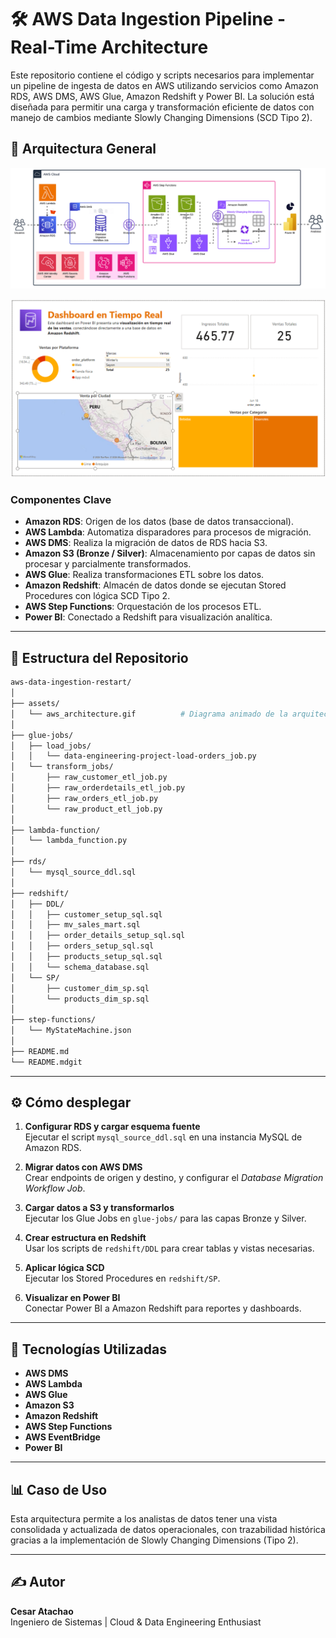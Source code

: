 # 🛠️ AWS Data Ingestion Pipeline - Real-Time Architecture

Este repositorio contiene el código y scripts necesarios para implementar un pipeline de ingesta de datos en AWS utilizando servicios como Amazon RDS, AWS DMS, AWS Glue, Amazon Redshift y Power BI. La solución está diseñada para permitir una carga y transformación eficiente de datos con manejo de cambios mediante Slowly Changing Dimensions (SCD Tipo 2).

## 🧱 Arquitectura General

![Arquitectura AWS Data Pipeline](assets/aws_architecture.gif)

![Diagrama en Power Bi](assets/power_bi_diagram.png)

### Componentes Clave

- **Amazon RDS**: Origen de los datos (base de datos transaccional).
- **AWS Lambda**: Automatiza disparadores para procesos de migración.
- **AWS DMS**: Realiza la migración de datos de RDS hacia S3.
- **Amazon S3 (Bronze / Silver)**: Almacenamiento por capas de datos sin procesar y parcialmente transformados.
- **AWS Glue**: Realiza transformaciones ETL sobre los datos.
- **Amazon Redshift**: Almacén de datos donde se ejecutan Stored Procedures con lógica SCD Tipo 2.
- **AWS Step Functions**: Orquestación de los procesos ETL.
- **Power BI**: Conectado a Redshift para visualización analítica.

---

## 📁 Estructura del Repositorio

```bash
aws-data-ingestion-restart/
│
├── assets/
│   └── aws_architecture.gif          # Diagrama animado de la arquitectura
│
├── glue-jobs/
│   ├── load_jobs/
│   │   └── data-engineering-project-load-orders_job.py
│   └── transform_jobs/
│       ├── raw_customer_etl_job.py
│       ├── raw_orderdetails_etl_job.py
│       ├── raw_orders_etl_job.py
│       └── raw_product_etl_job.py
│
├── lambda-function/
│   └── lambda_function.py
│
├── rds/
│   └── mysql_source_ddl.sql
│
├── redshift/
│   ├── DDL/
│   │   ├── customer_setup_sql.sql
│   │   ├── mv_sales_mart.sql
│   │   ├── order_details_setup_sql.sql
│   │   ├── orders_setup_sql.sql
│   │   ├── products_setup_sql.sql
│   │   └── schema_database.sql
│   └── SP/
│       ├── customer_dim_sp.sql
│       └── products_dim_sp.sql
│
├── step-functions/
│   └── MyStateMachine.json
│
├── README.md
└── README.mdgit
```

---

## ⚙️ Cómo desplegar

1. **Configurar RDS y cargar esquema fuente**  
   Ejecutar el script `mysql_source_ddl.sql` en una instancia MySQL de Amazon RDS.

2. **Migrar datos con AWS DMS**  
   Crear endpoints de origen y destino, y configurar el *Database Migration Workflow Job*.

3. **Cargar datos a S3 y transformarlos**  
   Ejecutar los Glue Jobs en `glue-jobs/` para las capas Bronze y Silver.

4. **Crear estructura en Redshift**  
   Usar los scripts de `redshift/DDL` para crear tablas y vistas necesarias.

5. **Aplicar lógica SCD**  
   Ejecutar los Stored Procedures en `redshift/SP`.

6. **Visualizar en Power BI**  
   Conectar Power BI a Amazon Redshift para reportes y dashboards.

---

## 🧠 Tecnologías Utilizadas

- **AWS DMS**
- **AWS Lambda**
- **AWS Glue**
- **Amazon S3**
- **Amazon Redshift**
- **AWS Step Functions**
- **AWS EventBridge**
- **Power BI**

---

## 📊 Caso de Uso

Esta arquitectura permite a los analistas de datos tener una vista consolidada y actualizada de datos operacionales, con trazabilidad histórica gracias a la implementación de Slowly Changing Dimensions (Tipo 2).

---

## ✍️ Autor

**Cesar Atachao**  
Ingeniero de Sistemas | Cloud & Data Engineering Enthusiast
